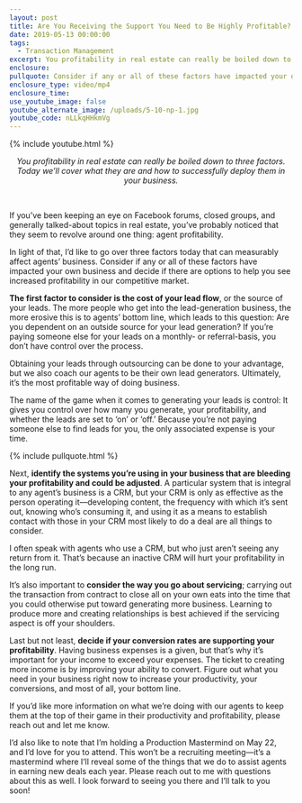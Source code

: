```yaml
---
layout: post
title: Are You Receiving the Support You Need to Be Highly Profitable?
date: 2019-05-13 00:00:00
tags:
  - Transaction Management
excerpt: You profitability in real estate can really be boiled down to three factors.
enclosure:
pullquote: Consider if any or all of these factors have impacted your own business.
enclosure_type: video/mp4
enclosure_time:
use_youtube_image: false
youtube_alternate_image: /uploads/5-10-np-1.jpg
youtube_code: nLLkqHHkmVg
---
```


{% include youtube.html %}

<center><em>You profitability in real estate can really be boiled down to three factors. Today we&rsquo;ll cover what they are and how to successfully deploy them in your business.</em></center>

&nbsp;

If you’ve been keeping an eye on Facebook forums, closed groups, and generally talked-about topics in real estate, you’ve probably noticed that they seem to revolve around one thing: agent profitability.

In light of that, I’d like to go over three factors today that can measurably affect agents’ business. Consider if any or all of these factors have impacted your own business and decide if there are options to help you see increased profitability in our competitive market.

**The first factor to consider is the cost of your lead flow**, or the source of your leads. The more people who get into the lead-generation business, the more erosive this is to agents’ bottom line, which leads to this question: Are you dependent on an outside source for your lead generation? If you’re paying someone else for your leads on a monthly- or referral-basis, you don’t have control over the process.

Obtaining your leads through outsourcing can be done to your advantage, but we also coach our agents to be their own lead generators. Ultimately, it’s the most profitable way of doing business.

The name of the game when it comes to generating your leads is control: It gives you control over how many you generate, your profitability, and whether the leads are set to ‘on’ or ‘off.’ Because you’re not paying someone else to find leads for you, the only associated expense is your time.

{% include pullquote.html %}

Next, **identify the systems you’re using in your business that are bleeding your profitability and could be adjusted**. A particular system that is integral to any agent’s business is a CRM, but your CRM is only as effective as the person operating it—developing content, the frequency with which it’s sent out, knowing who’s consuming it, and using it as a means to establish contact with those in your CRM most likely to do a deal are all things to consider.

I often speak with agents who use a CRM, but who just aren’t seeing any return from it. That’s because an inactive CRM will hurt your profitability in the long run.

It’s also important to **consider the way you go about servicing**; carrying out the transaction from contract to close all on your own eats into the time that you could otherwise put toward generating more business. Learning to produce more and creating relationships is best achieved if the servicing aspect is off your shoulders.

Last but not least, **decide if your conversion rates are supporting your profitability**. Having business expenses is a given, but that’s why it’s important for your income to exceed your expenses. The ticket to creating more income is by improving your ability to convert. Figure out what you need in your business right now to increase your productivity, your conversions, and most of all, your bottom line.

If you’d like more information on what we’re doing with our agents to keep them at the top of their game in their productivity and profitability, please reach out and let me know.

I’d also like to note that I’m holding a Production Mastermind on May 22, and I’d love for you to attend. This won’t be a recruiting meeting—it’s a mastermind where I’ll reveal some of the things that we do to assist agents in earning new deals each year. Please reach out to me with questions about this as well. I look forward to seeing you there and I’ll talk to you soon\!